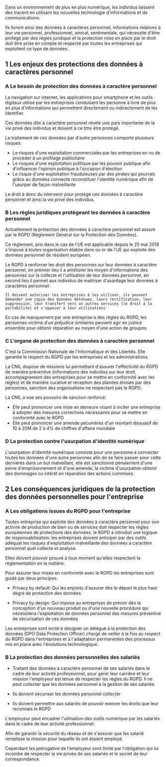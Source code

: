 
Dans un environnement de plus en plus numérique, les individus laissent des tracent en utilisant les nouvelles technologie d'informations et de communications.

Ils livrent ainsi des données à caractères personnel, informations relatives à leur vie personnel, professionnel, amical, sentimentale, qui nécessite d'être protégé par des règles juridique et la protection mise en place par le droit doit être prise en compte et respecté par toutes les entreprises qui exploitent ce type de données.

## 1 Les enjeux des protections des données à caractères personnel

### A Le besoin de protection des données à caractère personnel

La navigation sur internet, les applications pour smartphone et les outils digitaux utilisé par les entreprises conduisent les personne à livré de plus en plus d'informations qui permettent directement ou indirectement de les identifier.

Ces données dite à caractère personnel révèle une pars importante de la vie privé des individus et doivent à ce titre être protégé.

Le traitement de ces données par d'autre personnes comporte plusieurs risques:

- Le risques d'une exploitation commerciales par les entreprises en vu de procéder à un profilage publicitaire
- Le risques d'une exploitation politique par les pouvoir publique afin d'influencer l'opinion publique à l'occasion d'élection
- Le risque d'une exploitation frauduleuses par des pirates qui pourrais grâce au données connecté reconstituer l'identité numérique afin de l'usurper de façon malveillante

Le droit à donc du intervenir pour protégé ces données à caractère personnel et ainsi la vie privé des individus.

### B Les règles juridiques protégeant les données à caractère personnel

Actuellement la protection des données à caractère personnel est assuré par le RGPD (Règlement Général sur la Protection des Données).

Ce règlement, pris dans le cas de l'UE est applicable depuis le 25 mai 2018 s'impose à toutes organisation établie dans ou or de l'UE qui exploite des données personnel de résident européen.

Le RGPD à renforcer les droit des personnes sur leur données à caractère personnel, en premier lieu il a améliorer les moyen d'informations des personnes sur la collecte et l'utilisation de leur données personnel, en second lieu il permet aux individus de maitriser d'avantage leur données à caractères personnel:

	Il doivent autoriser les entreprises à les utiliser, ils peuvent demander une copie des données détenues, leurs rectification, leur suppression, leur transfert vers un autres services (le droit à la portabilité) et s'opposer à leur utilisations

En cas de manquement par une entreprise à des règles du RGPD, les personnes victime d'un préjudice similaires peuvent agir en justice ensemble pour obtenir réparation au moyen d'une action de groupes.

### C L'organe de protection des données à caractère personnel

C'est la Commission Nationale de l'Informatique et des Libertés. Elle garantie le respect du RGPD par les entreprises et les administrations.

La CNIL dispose de missions lui permettant d'assurer l'effectivité du RGPD de manière préventive (informations des individus sur leur droit, accompagnement des entreprises pour se mettre en conformité avec les règles) et de manière curative et réception des plaintes émises par des personnes, sanction des organisations ne respectant pas le RGPD.

La CNIL a vue ses pouvoirs de sanction renforcé:

- Elle peut prononcer une mise en demeure visant à inciter une entreprise à adopter des mesures correctives nécessaires pour se mettre en conformité avec le RGPD
- Elle peut prononcer une amende pécunières d'un montant dissuasif de 10 à 20M de 2 à 4% de chiffres d'affaire mondiale

### D La protection contre l'usurpation d'identité numérique

L'usurpation d'identité numérique consiste pour une personne à connecter toutes les données d'une autre personnes afin de se faire passer pour cette dernières dans un but malveillant, elle est sanctionné pénalement d'une peine d'emprisonnement et d'une amende, la victime d'usurpation obtenir des dommages ou intérêt en réparation des actions commises.

## 2 Les conséquences juridiques de la protection des données personnelles pour l'entreprise

### A Les obligations issues du RGPD pour l'entreprise

Toutes entreprise qui exploite des données à caractère personnel pour son activité de production de bien ou de services doit respecter les règles européennes de protections des données. le RGPD à introduit une logique de responsabilisation: les entreprises doivent anticiper par des outils adéquat les risques d'exploitation malveillante des données à caractère personnel quel collecte et analyse.

Elles doivent pouvoir prouvé à tous moment qu'elles respectent la règlementation en la matière.

Pour assurer leur mises en conformité avec le RGPD les entreprises sont guidé par deux principes:

* Privacy by default: Qui les enjoints d'assurer dés le départ le plus haut degré de protection des données

* Privacy by design: Qui impose au entreprises de prévoir dés la conception d'un nouveau produit ou d'une nouvelle procédure qui nécessitera l'exploitation de données personnel des mesures préventive de sécurisation de ces données

Les entreprises sont incité à designer un délégué à la protection des données (DPO Data Protection Officer) chargé de veiller à la fois au respect du RGPD dans l'entreprises et à l'adaptation permanentes des processus mis en place avec l'évolutions technologique.

### B La protection des données personnelles des salariés

- Traitant des données à caractère personnel de ses salariés dans le cadre de leur activité professionnel, pour gérer leur carrière et leur mission l'employeur est tenue de respecter les règles du RGPD. Il ne peut collecter que les données personnel à la gestion de ses salariés.

- Ils doivent sécuriser les données personnel collecter
- Ils doivent permettre aux salariés de pouvoir exercer les droits que leur reconnais le RGPD

L'employeur peut encadrer l'utilisation des outils numérique par les salariés dans le cadre de leur activité professionnel.

Afin de garantir la sécurité du réseau et de s'assurer que les salarié remplisse la mission pour laquelle ils ont étaient employé.

Cependant les prérogative de l'employeur sont limité par l'obligation qui lui incombe de respecter la vie privée de ses salariés et le secret de leur correspondance.